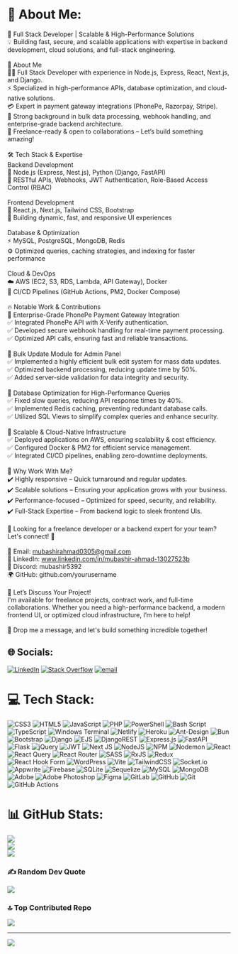 # 💫 About Me:
🚀 Full Stack Developer | Scalable & High-Performance Solutions<br>💡 Building fast, secure, and scalable applications with expertise in backend development, cloud solutions, and full-stack engineering.<br><br>🌟 About Me<br>👨‍💻 Full Stack Developer with experience in Node.js, Express, React, Next.js, and Django.<br>⚡ Specialized in high-performance APIs, database optimization, and cloud-native solutions.<br>💳 Expert in payment gateway integrations (PhonePe, Razorpay, Stripe).<br>🔗 Strong background in bulk data processing, webhook handling, and enterprise-grade backend architecture.<br>🎯 Freelance-ready & open to collaborations – Let’s build something amazing!<br><br>🛠️ Tech Stack & Expertise<br>Backend Development<br>🚀 Node.js (Express, Nest.js), Python (Django, FastAPI)<br>🔗 RESTful APIs, Webhooks, JWT Authentication, Role-Based Access Control (RBAC)<br><br>Frontend Development<br>🎨 React.js, Next.js, Tailwind CSS, Bootstrap<br>🌟 Building dynamic, fast, and responsive UI experiences<br><br>Database & Optimization<br>⚡ MySQL, PostgreSQL, MongoDB, Redis<br>⚙️ Optimized queries, caching strategies, and indexing for faster performance<br><br>Cloud & DevOps<br>☁️ AWS (EC2, S3, RDS, Lambda, API Gateway), Docker<br>🔄 CI/CD Pipelines (GitHub Actions, PM2, Docker Compose)<br><br>🔥 Notable Work & Contributions<br>📌 Enterprise-Grade PhonePe Payment Gateway Integration<br>✅ Integrated PhonePe API with X-Verify authentication.<br>✅ Developed secure webhook handling for real-time payment processing.<br>✅ Optimized API calls, ensuring fast and reliable transactions.<br><br>📌 Bulk Update Module for Admin Panel<br>✅ Implemented a highly efficient bulk edit system for mass data updates.<br>✅ Optimized backend processing, reducing update time by 50%.<br>✅ Added server-side validation for data integrity and security.<br><br>📌 Database Optimization for High-Performance Queries<br>✅ Fixed slow queries, reducing API response times by 40%.<br>✅ Implemented Redis caching, preventing redundant database calls.<br>✅ Utilized SQL Views to simplify complex queries and enhance security.<br><br>📌 Scalable & Cloud-Native Infrastructure<br>✅ Deployed applications on AWS, ensuring scalability & cost efficiency.<br>✅ Configured Docker & PM2 for efficient service management.<br>✅ Integrated CI/CD pipelines, enabling zero-downtime deployments.<br><br>🎯 Why Work With Me?<br>✔️ Highly responsive – Quick turnaround and regular updates.<br>✔️ Scalable solutions – Ensuring your application grows with your business.<br>✔️ Performance-focused – Optimized for speed, security, and reliability.<br>✔️ Full-Stack Expertise – From backend logic to sleek frontend UIs.<br><br>🚀 Looking for a freelance developer or a backend expert for your team? Let's connect! 🚀<br><br>📩 Email: mubashirahmad0305@gmail.com<br>🔗 LinkedIn: www.linkedin.com/in/mubashir-ahmad-13027523b<br>💬 Discord: mubashir5392<br>🌍 GitHub: github.com/yourusername<br><br>💬 Let’s Discuss Your Project!<br>I'm available for freelance projects, contract work, and full-time collaborations. Whether you need a high-performance backend, a modern frontend UI, or optimized cloud infrastructure, I’m here to help!<br><br>🚀 Drop me a message, and let's build something incredible together!


## 🌐 Socials:
[![LinkedIn](https://img.shields.io/badge/LinkedIn-%230077B5.svg?logo=linkedin&logoColor=white)](https://linkedin.com/in/www.linkedin.com/in/mubashir-ahmad-13027523b) [![Stack Overflow](https://img.shields.io/badge/-Stackoverflow-FE7A16?logo=stack-overflow&logoColor=white)](https://stackoverflow.com/users/22768706) [![email](https://img.shields.io/badge/Email-D14836?logo=gmail&logoColor=white)](mailto:mubashirahmad0305@gmail.com) 

# 💻 Tech Stack:
![CSS3](https://img.shields.io/badge/css3-%231572B6.svg?style=for-the-badge&logo=css3&logoColor=white) ![HTML5](https://img.shields.io/badge/html5-%23E34F26.svg?style=for-the-badge&logo=html5&logoColor=white) ![JavaScript](https://img.shields.io/badge/javascript-%23323330.svg?style=for-the-badge&logo=javascript&logoColor=%23F7DF1E) ![PHP](https://img.shields.io/badge/php-%23777BB4.svg?style=for-the-badge&logo=php&logoColor=white) ![PowerShell](https://img.shields.io/badge/PowerShell-%235391FE.svg?style=for-the-badge&logo=powershell&logoColor=white) ![Bash Script](https://img.shields.io/badge/bash_script-%23121011.svg?style=for-the-badge&logo=gnu-bash&logoColor=white) ![TypeScript](https://img.shields.io/badge/typescript-%23007ACC.svg?style=for-the-badge&logo=typescript&logoColor=white) ![Windows Terminal](https://img.shields.io/badge/Windows%20Terminal-%234D4D4D.svg?style=for-the-badge&logo=windows-terminal&logoColor=white) ![Netlify](https://img.shields.io/badge/netlify-%23000000.svg?style=for-the-badge&logo=netlify&logoColor=#00C7B7) ![Heroku](https://img.shields.io/badge/heroku-%23430098.svg?style=for-the-badge&logo=heroku&logoColor=white) ![Ant-Design](https://img.shields.io/badge/-AntDesign-%230170FE?style=for-the-badge&logo=ant-design&logoColor=white) ![Bun](https://img.shields.io/badge/Bun-%23000000.svg?style=for-the-badge&logo=bun&logoColor=white) ![Bootstrap](https://img.shields.io/badge/bootstrap-%238511FA.svg?style=for-the-badge&logo=bootstrap&logoColor=white) ![Django](https://img.shields.io/badge/django-%23092E20.svg?style=for-the-badge&logo=django&logoColor=white) ![EJS](https://img.shields.io/badge/ejs-%23B4CA65.svg?style=for-the-badge&logo=ejs&logoColor=black) ![DjangoREST](https://img.shields.io/badge/DJANGO-REST-ff1709?style=for-the-badge&logo=django&logoColor=white&color=ff1709&labelColor=gray) ![Express.js](https://img.shields.io/badge/express.js-%23404d59.svg?style=for-the-badge&logo=express&logoColor=%2361DAFB) ![FastAPI](https://img.shields.io/badge/FastAPI-005571?style=for-the-badge&logo=fastapi) ![Flask](https://img.shields.io/badge/flask-%23000.svg?style=for-the-badge&logo=flask&logoColor=white) ![jQuery](https://img.shields.io/badge/jquery-%230769AD.svg?style=for-the-badge&logo=jquery&logoColor=white) ![JWT](https://img.shields.io/badge/JWT-black?style=for-the-badge&logo=JSON%20web%20tokens) ![Next JS](https://img.shields.io/badge/Next-black?style=for-the-badge&logo=next.js&logoColor=white) ![NodeJS](https://img.shields.io/badge/node.js-6DA55F?style=for-the-badge&logo=node.js&logoColor=white) ![NPM](https://img.shields.io/badge/NPM-%23CB3837.svg?style=for-the-badge&logo=npm&logoColor=white) ![Nodemon](https://img.shields.io/badge/NODEMON-%23323330.svg?style=for-the-badge&logo=nodemon&logoColor=%BBDEAD) ![React](https://img.shields.io/badge/react-%2320232a.svg?style=for-the-badge&logo=react&logoColor=%2361DAFB) ![React Query](https://img.shields.io/badge/-React%20Query-FF4154?style=for-the-badge&logo=react%20query&logoColor=white) ![React Router](https://img.shields.io/badge/React_Router-CA4245?style=for-the-badge&logo=react-router&logoColor=white) ![SASS](https://img.shields.io/badge/SASS-hotpink.svg?style=for-the-badge&logo=SASS&logoColor=white) ![RxJS](https://img.shields.io/badge/rxjs-%23B7178C.svg?style=for-the-badge&logo=reactivex&logoColor=white) ![Redux](https://img.shields.io/badge/redux-%23593d88.svg?style=for-the-badge&logo=redux&logoColor=white) ![React Hook Form](https://img.shields.io/badge/React%20Hook%20Form-%23EC5990.svg?style=for-the-badge&logo=reacthookform&logoColor=white) ![WordPress](https://img.shields.io/badge/WordPress-%23117AC9.svg?style=for-the-badge&logo=WordPress&logoColor=white) ![Vite](https://img.shields.io/badge/vite-%23646CFF.svg?style=for-the-badge&logo=vite&logoColor=white) ![TailwindCSS](https://img.shields.io/badge/tailwindcss-%2338B2AC.svg?style=for-the-badge&logo=tailwind-css&logoColor=white) ![Socket.io](https://img.shields.io/badge/Socket.io-black?style=for-the-badge&logo=socket.io&badgeColor=010101) ![Appwrite](https://img.shields.io/badge/Appwrite-%23FD366E.svg?style=for-the-badge&logo=appwrite&logoColor=white) ![Firebase](https://img.shields.io/badge/firebase-a08021?style=for-the-badge&logo=firebase&logoColor=ffcd34) ![SQLite](https://img.shields.io/badge/sqlite-%2307405e.svg?style=for-the-badge&logo=sqlite&logoColor=white) ![Sequelize](https://img.shields.io/badge/Sequelize-52B0E7?style=for-the-badge&logo=Sequelize&logoColor=white) ![MySQL](https://img.shields.io/badge/mysql-4479A1.svg?style=for-the-badge&logo=mysql&logoColor=white) ![MongoDB](https://img.shields.io/badge/MongoDB-%234ea94b.svg?style=for-the-badge&logo=mongodb&logoColor=white) ![Adobe](https://img.shields.io/badge/adobe-%23FF0000.svg?style=for-the-badge&logo=adobe&logoColor=white) ![Adobe Photoshop](https://img.shields.io/badge/adobe%20photoshop-%2331A8FF.svg?style=for-the-badge&logo=adobe%20photoshop&logoColor=white) ![Figma](https://img.shields.io/badge/figma-%23F24E1E.svg?style=for-the-badge&logo=figma&logoColor=white) ![GitLab](https://img.shields.io/badge/gitlab-%23181717.svg?style=for-the-badge&logo=gitlab&logoColor=white) ![GitHub](https://img.shields.io/badge/github-%23121011.svg?style=for-the-badge&logo=github&logoColor=white) ![Git](https://img.shields.io/badge/git-%23F05033.svg?style=for-the-badge&logo=git&logoColor=white) ![GitHub Actions](https://img.shields.io/badge/github%20actions-%232671E5.svg?style=for-the-badge&logo=githubactions&logoColor=white)
# 📊 GitHub Stats:
![](https://github-readme-stats.vercel.app/api?username=Mubashirahmad123&theme=dark&hide_border=false&include_all_commits=true&count_private=true)<br/>
![](https://github-readme-streak-stats.herokuapp.com/?user=Mubashirahmad123&theme=dark&hide_border=false)<br/>
![](https://github-readme-stats.vercel.app/api/top-langs/?username=Mubashirahmad123&theme=dark&hide_border=false&include_all_commits=true&count_private=true&layout=compact)

### ✍️ Random Dev Quote
![](https://quotes-github-readme.vercel.app/api?type=horizontal&theme=radical)

### 🔝 Top Contributed Repo
![](https://github-contributor-stats.vercel.app/api?username=Mubashirahmad123&limit=5&theme=dark&combine_all_yearly_contributions=true)

---
[![](https://visitcount.itsvg.in/api?id=Mubashirahmad123&icon=0&color=0)](https://visitcount.itsvg.in)

<!-- Proudly created with GPRM ( https://gprm.itsvg.in ) -->
